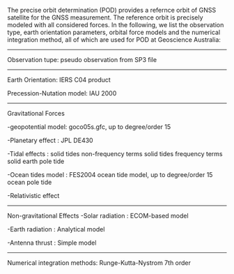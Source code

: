 The precise orbit determination (POD) provides a refernce orbit of GNSS satellite for the GNSS measurement.
The reference orbit is precisely modeled with all considered forces. 
In the following, we list the observation type, earth orientation parameters, 
orbital force models and the numerical integration method, all of which are used for POD at Geoscience Australia:

---------------------------------------------------------------------------
Observation tupe: pseudo observation from SP3 file

----------------------------------------------------------------------------
Earth Orientation: IERS C04 product
 
Precession-Nutation model: IAU 2000

----------------------------------------------------------------------------
Gravitational Forces
 
 -geopotential model: goco05s.gfc, up to degree/order 15	
 
 -Planetary effect  : JPL DE430	  
 
 -Tidal effects     : solid tides non-frequency terms
                      solid tides frequency terms				 
                      solid earth pole tide	
                      
 -Ocean tides model : FES2004 ocean tide model, up to degree/order 15
                      ocean pole tide

 -Relativistic effect 
 
---------------------------------------------------------------------------
Non-gravitational Effects
 -Solar radiation : ECOM-based model	
 
 -Earth radiation : Analytical model 		  
 
 -Antenna thrust  : Simple model
 
---------------------------------------------------------------------------
Numerical integration methods: Runge-Kutta-Nystrom 7th order 

 



